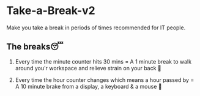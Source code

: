 # Take-a-Break-v2
Make you take a break in periods of times recommended for IT people.
## The breaks:sleeping:
1. Every time the minute counter hits 30 mins = A 1 minute break to walk around you'r workspace and relieve strain on your back :runner:

2. Every time the hour counter changes which means a hour passed by = A 10 minute brake from a display, a keyboard & a mouse :metal:
